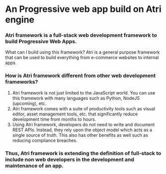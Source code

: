 # An Progressive web app build on Atri engine

### Atri framework is a full-stack web development framework to build Progressive Web Apps.
What can I build using this framework?
Atri is a general purpose framework that can be used to build everything from e-commerce websites to internal apps.

### How is Atri framework different from other web development frameworks?
1. Atri framework is not just limited to the JavaScript world. You can use this framework with many languages such as Python, NodeJS (upcoming), etc.
2. Atri framework comes with a suite of productivity tools such as visual editor, asset management tools, etc. that significantly reduce development time from months to hours.
3. Using Atri framework, developers do not need to write and document REST APIs. Instead, they rely upon the object model which acts as a single source of truth. This also has other benefits as well such as reducing compliance breaches.

### Thus, Atri framework is extending the definition of full-stack to include non web developers in the development and maintenance of an app.
